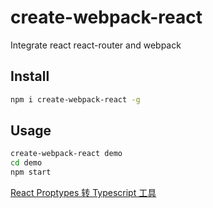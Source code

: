 # create-webpack-react

Integrate react react-router and webpack

## Install
```sh
npm i create-webpack-react -g
```

## Usage
```sh
create-webpack-react demo
cd demo
npm start
```

[React Proptypes 转 Typescript 工具](https://github.com/piscium2010/react-proptypes-to-typescript)
